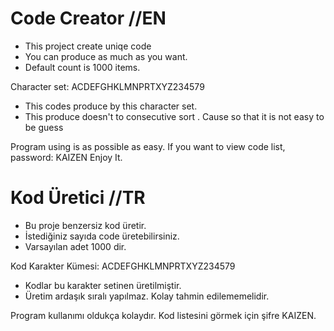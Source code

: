 # Code Creator //EN

- This project create uniqe code
- You can produce as much as you want. 
- Default count is 1000 items.

Character set: ACDEFGHKLMNPRTXYZ234579
- This codes produce by this character set.
- This produce doesn't to consecutive sort . Cause so that it is not easy to be guess

Program using is as possible as easy. If you want to view code list, password: KAIZEN
Enjoy It.

# Kod Üretici //TR

- Bu proje benzersiz kod üretir.
- İstediğiniz sayıda code üretebilirsiniz.
- Varsayılan adet 1000 dir.

Kod Karakter Kümesi: ACDEFGHKLMNPRTXYZ234579
- Kodlar bu karakter setinen üretilmiştir.
- Üretim ardaşık sıralı yapılmaz. Kolay tahmin edilememelidir.

Program kullanımı oldukça kolaydır. Kod listesini görmek için şifre KAIZEN.
